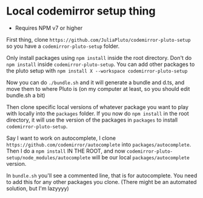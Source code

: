 # Local codemirror setup thing

-   Requires NPM v7 or higher

First thing, clone `https://github.com/JuliaPluto/codemirror-pluto-setup` so you have a `codemirror-pluto-setup` folder.

Only install packages using `npm install` inside the root directory. Don't do `npm install` inside `codemirror-pluto-setup`. You can add other packages to the pluto setup with `npm install X --workspace codemirror-pluto-setup`

Now you can do `./bundle.sh` and it will generate a bundle and d.ts, and move them to where Pluto is (on my computer at least, so you should edit bundle.sh a bit)

Then clone specific local versions of whatever package you want to play with locally into the `packages` folder. If you now do `npm install` in the root directory, it will use the version of the packages in `packages` to install `codemirror-pluto-setup`.

Say I want to work on autocomplete, I clone `https://github.com/codemirror/autocomplete` into `packages/autocomplete`. Then I do a `npm install` IN THE ROOT, and now `codemirror-pluto-setup/node_modules/autocomplete` will be our local `packages/autocomplete` version.

In `bundle.sh` you'll see a commented line, that is for autocomplete. You need to add this for any other packages you clone. (There might be an automated solution, but I'm lazyyyy)

